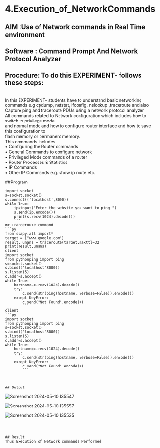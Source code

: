 # 4.Execution_of_NetworkCommands
## AIM :Use of Network commands in Real Time environment
## Software : Command Prompt And Network Protocol Analyzer
## Procedure: To do this EXPERIMENT- follows these steps:
<BR>
In this EXPERIMENT- students have to understand basic networking commands e.g cpdump, netstat, ifconfig, nslookup ,traceroute and also Capture ping and traceroute PDUs using a network protocol analyzer 
<BR>
All commands related to Network configuration which includes how to switch to privilege mode
<BR>
and normal mode and how to configure router interface and how to save this configuration to
<BR>
flash memory or permanent memory.
<BR>
This commands includes
<BR>
• Configuring the Router commands
<BR>
• General Commands to configure network
<BR>
• Privileged Mode commands of a router 
<BR>
• Router Processes & Statistics
<BR>
• IP Commands
<BR>
• Other IP Commands e.g. show ip route etc.
<BR>



##Program
```
import socket 
s=socket.socket() 
s.connect(('localhost',8000)) 
while True: 
    ip=input("Enter the website you want to ping ") 
    s.send(ip.encode()) 
    print(s.recv(1024).decode())
    ```
## Tranceroute command
```py
from scapy.all import* 
target = ["www.google.com"] 
result, unans = traceroute(target,maxttl=32) 
print(result,unans)
client
import socket 
from pythonping import ping 
s=socket.socket() 
s.bind(('localhost'8000)) 
s.listen(5) 
c,addr=s.accept() 
while True: 
    hostname=c.recv(1024).decode() 
    try: 
        c.send(str(ping(hostname, verbose=False)).encode()) 
    except KeyError: 
        c.send("Not Found".encode())
        ```
client
```py
import socket 
from pythonping import ping 
s=socket.socket() 
s.bind(('localhost'8000)) 
s.listen(5) 
c,addr=s.accept() 
while True: 
    hostname=c.recv(1024).decode() 
    try: 
        c.send(str(ping(hostname, verbose=False)).encode()) 
    except KeyError: 
        c.send("Not Found".encode())
        ```



## Output
```

![Screenshot 2024-05-10 135547](https://github.com/Nandy-nan/4.Execution_of_NetworkCommends/assets/153698914/4248cd97-6e34-4f04-a9dd-d1c49b13c77a)


![Screenshot 2024-05-10 135557](https://github.com/Nandy-nan/4.Execution_of_NetworkCommends/assets/153698914/16c11d6c-2221-4aca-a945-a20629977e92)


![Screenshot 2024-05-10 135535](https://github.com/Nandy-nan/4.Execution_of_NetworkCommends/assets/153698914/c45928b3-803e-4b7a-8f02-d7fefefc29a9)
```



## Result
Thus Execution of Network commands Performed 
